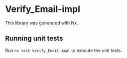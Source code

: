 # Verify_Email-impl

This library was generated with [Nx](https://nx.dev).

## Running unit tests

Run `nx test Verify_Email-impl` to execute the unit tests.
